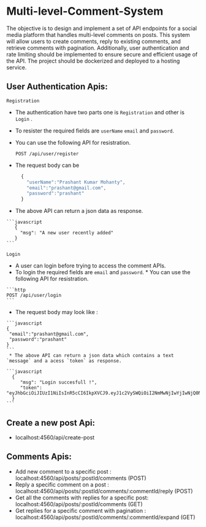 # Multi-level-Comment-System
  The objective is to design and implement a set of API endpoints for a social media platform that handles multi-level comments on posts. This system will allow users to create comments, reply to existing comments, and retrieve comments with pagination. Additionally, user authentication and rate limiting should be implemented to ensure secure and efficient usage of the API. The project should be dockerized and deployed to a hosting service.

## User Authentication Apis:
  
  `Registration`
  * The authentication have two parts one is  `Registration` and other is `Login` . 
  * To resister the required fields are `userName` `email` and `password`.
  * You can use the following API for resistration.
    
    ```http
    POST /api/user/register
    ```
  * The request body can be 

    ```javascript
      {
        "userName":"Prashant Kumar Mohanty",
        "email":"prashant@gmail.com",
        "password":"prashant"
      }
    ```
   * The above API can return a json data as response.

    ```javascript
       {
         "msg": "A new user recently added"
       }
    ```

   `Login`
   * A user can login before trying to access the comment APIs.
   * To login the required fields are `email` and `password`.
    * You can use the following API for resistration.
    
    ```http
    POST /api/user/login
    ```
   * The request body may look like :

    ```javascript
    {
     "email":"prashant@gmail.com",
     "password":"prashant"
    }
    ```
     * The above API can return a json data which contains a text `message` and a acess `token` as response.

    ```javascript
      {
         "msg": "Login succesfull !",
         "token": "eyJhbGciOiJIUzI1NiIsInR5cCI6IkpXVCJ9.eyJ1c2VySWQiOiI2NmMwNjIwYjIwNjQ0NzVkZTRjMTJjMzEiLCJpYXQiOjE3MjQwODI4MTAsImV4cCI6MTcyNDA5MDAxMH0.uISnR300htxiWn6EYdTCkYw3lOf9QLw6kaH2kCoMbng"
      }
    ```


  
      
## Create a new post Api:
   * localhost:4560/api/create-post

## Comments Apis:
   * Add new comment to a specific post  : localhost:4560/api/posts/:postId/comments  (POST)
   * Reply a specific comment on a post :  localhost:4560/api/posts/:postId/comments/:commentId/reply   (POST)
   * Get all the comments with replies for a specific post: localhost:4560/api/posts/:postId/comments    (GET)
   * Get replies for a specific comment with pagination :  localhost:4560/api/posts/:postId/comments/:commentId/expand (GET)